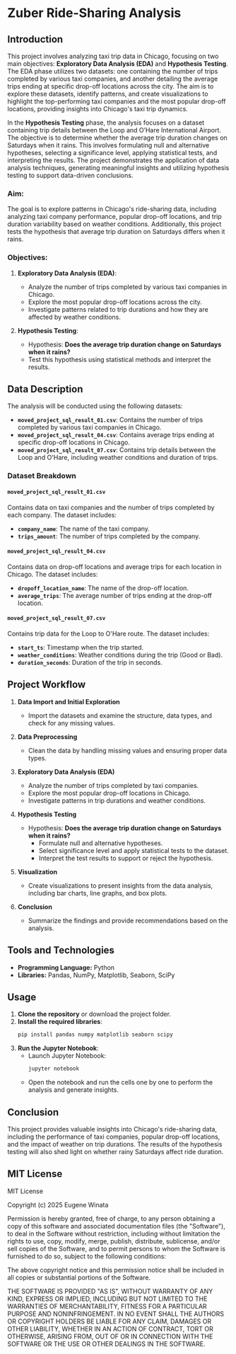 # Zuber Ride-Sharing Analysis

## Introduction

This project involves analyzing taxi trip data in Chicago, focusing on two main objectives: **Exploratory Data Analysis (EDA)** and **Hypothesis Testing**. The EDA phase utilizes two datasets: one containing the number of trips completed by various taxi companies, and another detailing the average trips ending at specific drop-off locations across the city. The aim is to explore these datasets, identify patterns, and create visualizations to highlight the top-performing taxi companies and the most popular drop-off locations, providing insights into Chicago's taxi trip dynamics.

In the **Hypothesis Testing** phase, the analysis focuses on a dataset containing trip details between the Loop and O’Hare International Airport. The objective is to determine whether the average trip duration changes on Saturdays when it rains. This involves formulating null and alternative hypotheses, selecting a significance level, applying statistical tests, and interpreting the results. The project demonstrates the application of data analysis techniques, generating meaningful insights and utilizing hypothesis testing to support data-driven conclusions.

### Aim:
The goal is to explore patterns in Chicago's ride-sharing data, including analyzing taxi company performance, popular drop-off locations, and trip duration variability based on weather conditions. Additionally, this project tests the hypothesis that average trip duration on Saturdays differs when it rains.

### Objectives:
1. **Exploratory Data Analysis (EDA)**:
   - Analyze the number of trips completed by various taxi companies in Chicago.
   - Explore the most popular drop-off locations across the city.
   - Investigate patterns related to trip durations and how they are affected by weather conditions.

2. **Hypothesis Testing**:
   - Hypothesis: **Does the average trip duration change on Saturdays when it rains?**
   - Test this hypothesis using statistical methods and interpret the results.


## Data Description

The analysis will be conducted using the following datasets:

- **`moved_project_sql_result_01.csv`**: Contains the number of trips completed by various taxi companies in Chicago.
- **`moved_project_sql_result_04.csv`**: Contains average trips ending at specific drop-off locations in Chicago.
- **`moved_project_sql_result_07.csv`**: Contains trip details between the Loop and O'Hare, including weather conditions and duration of trips.

### Dataset Breakdown

#### `moved_project_sql_result_01.csv`
Contains data on taxi companies and the number of trips completed by each company. The dataset includes:
- **`company_name`**: The name of the taxi company.
- **`trips_amount`**: The number of trips completed by the company.

#### `moved_project_sql_result_04.csv`
Contains data on drop-off locations and average trips for each location in Chicago. The dataset includes:
- **`dropoff_location_name`**: The name of the drop-off location.
- **`average_trips`**: The average number of trips ending at the drop-off location.

#### `moved_project_sql_result_07.csv`
Contains trip data for the Loop to O'Hare route. The dataset includes:
- **`start_ts`**: Timestamp when the trip started.
- **`weather_conditions`**: Weather conditions during the trip (Good or Bad).
- **`duration_seconds`**: Duration of the trip in seconds.

## Project Workflow

1. **Data Import and Initial Exploration**
   - Import the datasets and examine the structure, data types, and check for any missing values.

2. **Data Preprocessing**
   - Clean the data by handling missing values and ensuring proper data types.

3. **Exploratory Data Analysis (EDA)**
   - Analyze the number of trips completed by taxi companies.
   - Explore the most popular drop-off locations in Chicago.
   - Investigate patterns in trip durations and weather conditions.

4. **Hypothesis Testing**
   - Hypothesis: **Does the average trip duration change on Saturdays when it rains?**
     - Formulate null and alternative hypotheses.
     - Select significance level and apply statistical tests to the dataset.
     - Interpret the test results to support or reject the hypothesis.

5. **Visualization**
   - Create visualizations to present insights from the data analysis, including bar charts, line graphs, and box plots.

6. **Conclusion**
   - Summarize the findings and provide recommendations based on the analysis.

## Tools and Technologies

- **Programming Language:** Python
- **Libraries:** Pandas, NumPy, Matplotlib, Seaborn, SciPy

## Usage

1. **Clone the repository** or download the project folder.
2. **Install the required libraries**:
   ```bash
   pip install pandas numpy matplotlib seaborn scipy
   ```
3. **Run the Jupyter Notebook**:
   - Launch Jupyter Notebook:
     ```bash
     jupyter notebook
     ```
   - Open the notebook and run the cells one by one to perform the analysis and generate insights.


## Conclusion

This project provides valuable insights into Chicago's ride-sharing data, including the performance of taxi companies, popular drop-off locations, and the impact of weather on trip durations. The results of the hypothesis testing will also shed light on whether rainy Saturdays affect ride duration.

## MIT License

MIT License

Copyright (c) 2025 Eugene Winata

Permission is hereby granted, free of charge, to any person obtaining a copy
of this software and associated documentation files (the "Software"), to deal
in the Software without restriction, including without limitation the rights
to use, copy, modify, merge, publish, distribute, sublicense, and/or sell
copies of the Software, and to permit persons to whom the Software is
furnished to do so, subject to the following conditions:

The above copyright notice and this permission notice shall be included in all
copies or substantial portions of the Software.

THE SOFTWARE IS PROVIDED "AS IS", WITHOUT WARRANTY OF ANY KIND, EXPRESS OR
IMPLIED, INCLUDING BUT NOT LIMITED TO THE WARRANTIES OF MERCHANTABILITY,
FITNESS FOR A PARTICULAR PURPOSE AND NONINFRINGEMENT. IN NO EVENT SHALL THE
AUTHORS OR COPYRIGHT HOLDERS BE LIABLE FOR ANY CLAIM, DAMAGES OR OTHER
LIABILITY, WHETHER IN AN ACTION OF CONTRACT, TORT OR OTHERWISE, ARISING FROM,
OUT OF OR IN CONNECTION WITH THE SOFTWARE OR THE USE OR OTHER DEALINGS IN THE
SOFTWARE.
